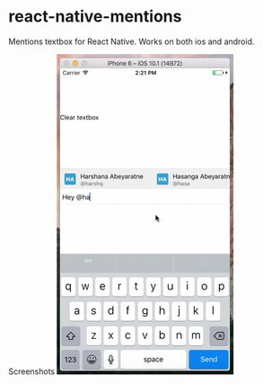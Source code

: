 # react-native-mentions
Mentions textbox for React Native. Works on both ios and android. 

Screenshots
![alt text](example.gif "Screenshots")
